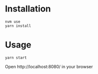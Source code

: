 # Installation
```
nvm use
yarn install
```
# Usage
```
yarn start
```
Open http://localhost:8080/ in your browser
